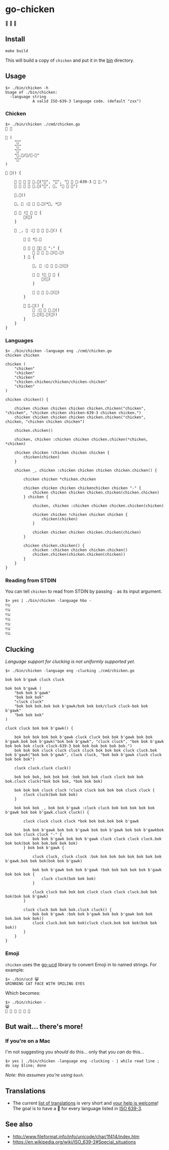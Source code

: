 # go-chicken

🐔 🐔 🐔

## Install

```
make build
```

This will build a copy of `chicken` and put it in the [bin](bin) directory.

## Usage

```
$> ./bin/chicken -h
Usage of ./bin/chicken:
  -language string
      	    A valid ISO-639-3 language code. (default "zxx")
```

### Chicken

```
$> ./bin/chicken ./cmd/chicken.go
🐔 🐔

🐔 (
	"🐔"
	"🐔"
	"🐔"
	"🐔.🐔/🐔/🐔-🐔"
	"🐔"
)

🐔 🐔() {

	🐔 🐔 🐔 🐔 🐔.🐔("🐔", "🐔", "🐔 🐔 🐔-639-3 🐔 🐔.")
	🐔 🐔 🐔 🐔 🐔.🐔("🐔", 🐔, "🐔 🐔 🐔")

	🐔.🐔()

	🐔, 🐔 :🐔 🐔 🐔.🐔(*🐔, *🐔)

	🐔 🐔 !🐔 🐔 🐔 {
		🐔(🐔)
	}

	🐔 _, 🐔 :🐔 🐔 🐔 🐔.🐔() {

		🐔 🐔 *🐔.🐔

		🐔 🐔 🐔 🐔🐔 🐔 "-" {
			🐔 🐔 🐔 🐔.🐔(🐔.🐔)
		} 🐔 {

			🐔, 🐔 :🐔 🐔 🐔.🐔(🐔)

			🐔 🐔 !🐔 🐔 🐔 {
				🐔(🐔)
			}

			🐔 🐔 🐔 🐔.🐔(🐔)
		}

		🐔 🐔.🐔() {
			🐔 :🐔 🐔 🐔.🐔()
			🐔.🐔(🐔.🐔(🐔))
		}
	}
}
```

### Languages

```
$> ./bin/chicken -language eng ./cmd/chicken.go
chicken chicken

chicken (
	"chicken"
	"chicken"
	"chicken"
	"chicken.chicken/chicken/chicken-chicken"
	"chicken"
)

chicken chicken() {

	chicken chicken chicken chicken chicken.chicken("chicken", "chicken", "chicken chicken chicken-639-3 chicken chicken.")
	chicken chicken chicken chicken chicken.chicken("chicken", chicken, "chicken chicken chicken")

	chicken.chicken()

	chicken, chicken :chicken chicken chicken.chicken(*chicken, *chicken)

	chicken chicken !chicken chicken chicken {
		chicken(chicken)
	}

	chicken _, chicken :chicken chicken chicken chicken.chicken() {

		chicken chicken *chicken.chicken

		chicken chicken chicken chickenchicken chicken "-" {
			chicken chicken chicken chicken.chicken(chicken.chicken)
		} chicken {

			chicken, chicken :chicken chicken chicken.chicken(chicken)

			chicken chicken !chicken chicken chicken {
				chicken(chicken)
			}

			chicken chicken chicken chicken.chicken(chicken)
		}

		chicken chicken.chicken() {
			chicken :chicken chicken chicken.chicken()
			chicken.chicken(chicken.chicken(chicken))
		}
	}
}
```

### Reading from STDIN

You can tell `chicken` to read from STDIN by passing `-` as its input argument.

```
$> yes | ./bin/chicken -language hbo -
עוף
עוף
עוף
עוף
עוף
עוף
עוף
```

## Clucking

_Language support for clucking is not uniformly supported yet._

```
$> ./bin/chicken -language eng -clucking ./cmd/chicken.go

bok bok b'gawk cluck cluck

bok bok b'gawk (
	"bok bok b'gawk"
	"bok bok bok"
	"cluck cluck"
	"bok bok bok.bok bok b'gawk/bok bok bok/cluck cluck-bok bok b'gawk"
	"bok bok bok"
)

cluck cluck bok bok b'gawk() {

	bok bok bok bok bok b'gawk cluck cluck bok bok b'gawk bok bok b'gawk.bok bok b'gawk("bok bok b'gawk", "cluck cluck", "bok bok b'gawk bok bok bok cluck cluck-639-3 bok bok bok bok bok bok.")
	bok bok bok cluck cluck cluck cluck bok bok bok cluck cluck.bok bok b'gawk("bok bok b'gawk", cluck cluck, "bok bok b'gawk cluck cluck bok bok bok")

	cluck cluck.cluck cluck()

	bok bok bok, bok bok bok :bok bok bok cluck cluck bok bok bok.cluck cluck(*bok bok bok, *bok bok bok)

	bok bok bok cluck cluck !cluck cluck bok bok bok cluck cluck {
		cluck cluck(bok bok bok)
	}

	bok bok bok _, bok bok b'gawk :cluck cluck bok bok bok bok bok b'gawk bok bok b'gawk.cluck cluck() {

		cluck cluck cluck cluck *bok bok bok.bok bok b'gawk

		bok bok b'gawk bok bok b'gawk bok bok b'gawk bok bok b'gawkbok bok bok cluck cluck "-" {
			bok bok b'gawk bok bok b'gawk cluck cluck cluck cluck.bok bok bok(bok bok bok.bok bok bok)
		} bok bok b'gawk {

			cluck cluck, cluck cluck :bok bok bok bok bok bok bok bok b'gawk.bok bok bok(bok bok b'gawk)

			bok bok b'gawk bok bok b'gawk !bok bok bok bok bok b'gawk bok bok bok {
				cluck cluck(bok bok bok)
			}

			cluck cluck bok bok bok cluck cluck cluck cluck.bok bok bok(bok bok b'gawk)
		}

		cluck cluck bok bok bok.cluck cluck() {
			bok bok b'gawk :bok bok b'gawk bok bok b'gawk bok bok bok.bok bok bok()
			cluck cluck.bok bok bok(cluck cluck.bok bok bok(bok bok bok))
		}
	}
}
```

### Emoji

`chicken` uses the [go-ucd]() library to convert Emoji in to named strings. For example:

```
$> ./bin/ucd 😸
GRINNING CAT FACE WITH SMILING EYES
```

Which becomes:

```
$> ./bin/chicken -
😸
🐔 🐔 🐔 🐔 🐔 🐔
```

## But wait... there's more!

### If you're on a Mac

I'm not suggesting you _should_ do this... only that you _can_ do this...

```
$> yes | ./bin/chicken -language eng -clucking - | while read line ; do say $line; done
```

_Note: this assumes you're using `bash`._

## Translations

* The current [list of translations](strings/strings.go) is very short and [your help is welcome](https://github.com/thisisaaronland/go-chicken/pulls)! The goal is to have a 🐔 for every language listed in [ISO 639-3](https://en.wikipedia.org/wiki/List_of_ISO_639-3_codes).
 
## See also

* http://www.fileformat.info/info/unicode/char/1f414/index.htm
* https://en.wikipedia.org/wiki/ISO_639-2#Special_situations
